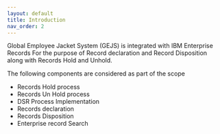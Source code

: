 ```yaml
---
layout: default
title: Introduction
nav_order: 2
---
```


Global Employee Jacket System (GEJS) is integrated with IBM Enterprise Records For the purpose of Record declaration and Record Disposition along with Records Hold and Unhold.

The following components are considered as part of the scope
- Records Hold process
- Records Un Hold process
- DSR Process Implementation
- Records declaration
- Records Disposition
- Enterprise record Search
